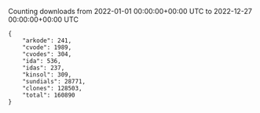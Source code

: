
Counting downloads from 2022-01-01 00:00:00+00:00 UTC to 2022-12-27 00:00:00+00:00 UTC

```
{
    "arkode": 241,
    "cvode": 1989,
    "cvodes": 304,
    "ida": 536,
    "idas": 237,
    "kinsol": 309,
    "sundials": 28771,
    "clones": 128503,
    "total": 160890
}
```
